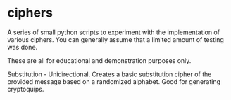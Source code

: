 ciphers
=======
A series of small python scripts to experiment with 
the implementation of various ciphers. You can 
generally assume that a limited amount of testing 
was done. 

These are all for educational and demonstration 
purposes only. 


Substitution - Unidirectional. Creates a basic 
substitution cipher of the provided message based on 
a randomized alphabet. Good for generating cryptoquips. 
